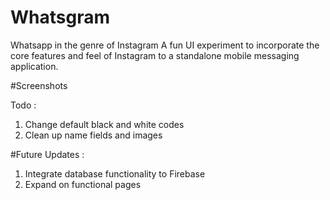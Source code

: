 # Whatsgram
Whatsapp in the genre of Instagram
A fun UI experiment to incorporate the core features and feel of Instagram to a standalone mobile messaging application.

#Screenshots 

Todo :
1. Change default black and white codes 
2. Clean up name fields and images

#Future Updates :
1. Integrate database functionality to Firebase 
2. Expand on functional pages 

